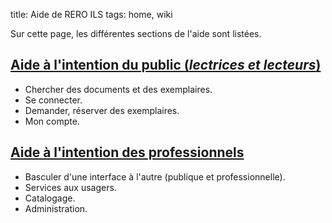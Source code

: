 title: Aide de RERO ILS
tags: home, wiki

Sur cette page, les différentes sections de l'aide sont listées.

## [Aide à l'intention du public (*lectrices et lecteurs*)](public_help_fr)

- Chercher des documents et des exemplaires.
- Se connecter.
- Demander, réserver des exemplaires.
- Mon compte.

## [Aide à l'intention des professionnels](professional_help_fr)

- Basculer d'une interface à l'autre (publique et professionnelle).
- Services aux usagers.
- Catalogage.
- Administration.

